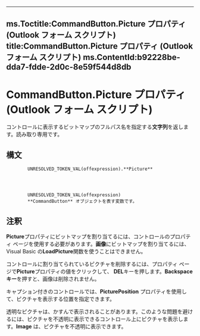 

---
ms.Toctitle:CommandButton.Picture プロパティ (Outlook フォーム スクリプト)
title:CommandButton.Picture プロパティ (Outlook フォーム スクリプト)
ms.ContentId:b92228be-dda7-fdde-2d0c-8e59f544d8db
---
# CommandButton.Picture プロパティ (Outlook フォーム スクリプト)




コントロールに表示するビットマップのフルパス名を指定する**文字列**を返します。読み取り専用です。

## 構文

            UNRESOLVED_TOKEN_VAL(offexpression).**Picture**




            UNRESOLVED_TOKEN_VAL(offexpression)
            **CommandButton** オブジェクトを表す変数です。



## 注釈
**Picture**プロパティにビットマップを割り当てるには、コントロールのプロパティ ページを使用する必要があります。**画像**にビットマップを割り当てるには、Visual Basic の**LoadPicture**関数を使うことはできません。



コントロールに割り当てられているピクチャを削除するには、プロパティ ページで**Picture**プロパティの値をクリックして、 **DEL**キーを押します。**Backspace キー**を押すと、画像は削除されません。



キャプション付きのコントロールでは、**PicturePosition** プロパティを使用して、ピクチャを表示する位置を指定できます。



透明なピクチャは、かすんで表示されることがあります。このような問題を避けるには、ピクチャを不透明に表示できるコントロール上にピクチャを表示します。**Image** は、ピクチャを不透明に表示できます。





